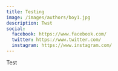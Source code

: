 ```yaml
---
title: Testing
image: /images/authors/boy1.jpg
description: Twst
social:
  facebook: https://www.facebook.com/
  twitter: https://www.twitter.com/
  instagram: https://www.instagram.com/
---
```


Test 